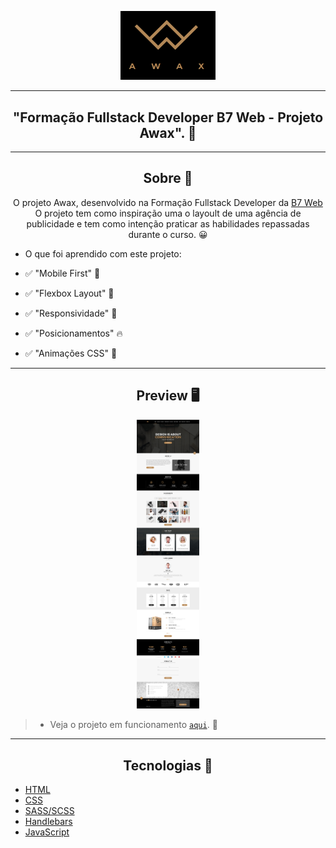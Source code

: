 <p align="center">
      <img src="assets/images/logo.png" width="30%" alt="Awax Logo"/>
</p>

---

<h2 align="center">"Formação Fullstack Developer B7 Web - Projeto Awax". 🥳</h1>

---

<h2 align="center">Sobre 📖</h2>
   
   <p align="center">
      O projeto Awax, desenvolvido na Formação Fullstack Developer da <a href="https://b7web.com.br/fullstack/">B7 Web</a><br>
      O projeto tem como inspiração uma o layoult de uma agência de publicidade e tem como intenção praticar as habilidades repassadas durante o curso. 😀<br>
   </p>
   
- O que foi aprendido com este projeto:

- ✅ "Mobile First" 💪
- ✅ "Flexbox Layout" 👀
- ✅ "Responsividade" 📌
- ✅ "Posicionamentos" 🔥
- ✅ "Animações CSS" 🚀

---

<h2 align="center">Preview 🖥️</h2>

   <p align="center">
      <img src="media/LAYOUT_DESKTOP.jpg" width="20%" alt="Awax Demo"/>
   </p>

   > * Veja o projeto em funcionamento [`aqui`](https://shootowned.github.io/Projeto-Awax/). 🧐

---

<h2 align="center">Tecnologias 🚀</h2>

- [HTML](https://html.com/)
- [CSS](https://developer.mozilla.org/pt-BR/docs/Web/CSS)
- [SASS/SCSS](https://www.sqlite.org/index.html)
- [Handlebars](https://handlebarsjs.com/)
- [JavaScript](https://www.javascript.com/)